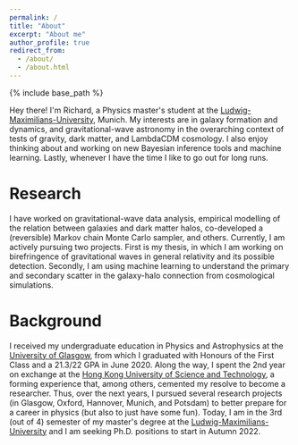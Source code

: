 ```yaml
---
permalink: /
title: "About"
excerpt: "About me"
author_profile: true
redirect_from: 
  - /about/
  - /about.html
---
```


{% include base_path %}

Hey there! I'm Richard, a Physics master's student at the [Ludwig-Maximilians-University](https://www.en.uni-muenchen.de/), Munich. My interests are in galaxy formation and dynamics, and gravitational-wave astronomy in the overarching context of tests of gravity, dark matter, and LambdaCDM cosmology. I also enjoy thinking about and working on new Bayesian inference tools and machine learning. Lastly, whenever I have the time I like to go out for long runs.


Research
======
I have worked on gravitational-wave data analysis, empirical modelling of the relation between galaxies and dark matter halos, co-developed a (reversible) Markov chain Monte Carlo sampler, and others. Currently, I am actively pursuing two projects. First is my thesis, in which I am working on birefringence of gravitational waves in general relativity and its possible detection. Secondly, I am using machine learning to understand the primary and secondary scatter in the galaxy-halo connection from cosmological simulations.



Background
======
I received my undergraduate education in Physics and Astrophysics at the [University of Glasgow](https://www.gla.ac.uk), from which I graduated with Honours of the First Class and a 21.3/22 GPA in June 2020. Along the way, I spent the 2nd year on exchange at the [Hong Kong University of Science and Technology](https://hkust.edu.hk/), a forming experience that, among others, cemented my resolve to become a researcher. Thus, over the next years, I pursued several research projects (in Glasgow, Oxford, Hannover, Munich, and Potsdam) to better prepare for a career in physics (but also to just have some fun). Today, I am in the 3rd (out of 4) semester  of my master's degree at the [Ludwig-Maximilians-University](https://www.en.uni-muenchen.de/) and I am seeking Ph.D. positions to start in Autumn 2022.